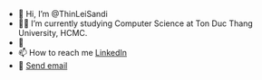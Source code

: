 - 👋 Hi, I’m @ThinLeiSandi
- 💁‍♀️ I’m currently studying Computer Science at Ton Duc Thang University, HCMC.
- 🌱 
- 📫 How to reach me  <a href="https://www.linkedin.com/in/thin-lei-sandi-0a75a4200/">LinkedIn</a> 
- 📩 <a href="mailto:thinlei.ori16@gmail.com">Send email</a>

<!---
ThinLeiSandi/ThinLeiSandi is a ✨ special ✨ repository because its `README.md` (this file) appears on your GitHub profile.
You can click the Preview link to take a look at your changes.
--->
